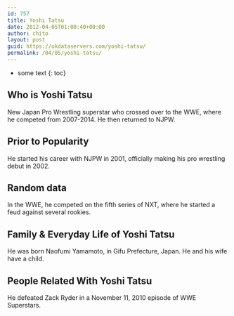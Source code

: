 ```yaml
---
id: 757
title: Yoshi Tatsu
date: 2012-04-05T01:00:40+00:00
author: chito
layout: post
guid: https://ukdataservers.com/yoshi-tatsu/
permalink: /04/05/yoshi-tatsu/
---
```


* some text
{: toc}
          
          
## Who is  Yoshi Tatsu
                  
                  
                  
New Japan Pro Wrestling superstar who crossed over to the WWE, where he competed from 2007-2014. He then returned to NJPW.
                  
                
                
                
## Prior to Popularity 
                  
                  
                  
He started his career with NJPW in 2001, officially making his pro wrestling debut in 2002.
                  
                
                
                
## Random data 
                  
                  
                  
In the WWE, he competed on the fifth series of NXT, where he started a feud against several rookies.
                  
                
                
                
## Family & Everyday Life of Yoshi Tatsu
                  
                  
                  
He was born Naofumi Yamamoto, in Gifu Prefecture, Japan. He and his wife have a child.
                  
                
                
                
## People Related With  Yoshi Tatsu
                  
                  
                  
He defeated Zack Ryder in a November 11, 2010 episode of WWE Superstars.
                  
                
              
            
          
          
          
    
    
  
